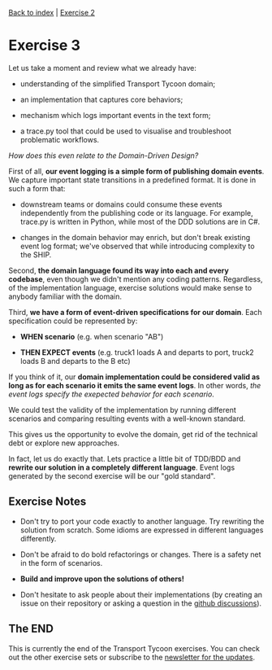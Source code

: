 [Back to index](../README.md) | [Exercise 2](transport-tycoon-2.md)

# Exercise 3

Let us take a moment and review what we already have:

- understanding of the simplified Transport Tycoon domain;

- an implementation that captures core behaviors;

- mechanism which logs important events in the text form;

- a trace.py tool that could be used to visualise and troubleshoot problematic workflows.

*How does this even relate to the Domain-Driven Design?*

First of all, **our event logging is a simple form of publishing domain events**. We capture important state transitions
in a predefined format. It is done in such a form that:

- downstream teams or domains could consume these events independently from the publishing code or its language. For
  example, trace.py is written in Python, while most of the DDD solutions are in C#.

- changes in the domain behavior may enrich, but don't break existing event log format; we've observed that while
  introducing complexity to the SHIP.

Second, **the domain language found its way into each and every codebase**, even though we didn't mention any coding
patterns. Regardless, of the implementation language, exercise solutions would make sense to anybody familiar with the
domain.

Third, **we have a form of event-driven specifications for our domain**. Each specification could be represented by:

- **WHEN scenario** (e.g. when scenario "AB")

- **THEN EXPECT events** (e.g. truck1 loads A and departs to port, truck2 loads B and departs to the B etc)

If you think of it, our **domain implementation could be considered valid as long as for each scenario it emits the same
event logs**. In other words, *the event logs specify the exepected behavior for each scenario*.

We could test the validity of the implementation by running different scenarios and comparing resulting events with a
well-known standard.

This gives us the opportunity to evolve the domain, get rid of the technical debt or explore new approaches.

In fact, let us do exactly that. Lets practice a little bit of TDD/BDD and **rewrite our solution in a completely
different language**. Event logs generated by the second exercise will be our "gold standard".

## Exercise Notes

- Don't try to port your code exactly to another language. Try rewriting the solution from scratch. Some idioms are
  expressed in different languages differently.

- Don't be afraid to do bold refactorings or changes. There is a safety net in the form of scenarios.

- **Build and improve upon the solutions of others!**

- Don't hesitate to ask people about their implementations (by creating an issue on their repository or asking a
  question in the [github discussions](https://github.com/orgs/ddd-exercises/teams/tt/discussions)).

## The END

This is currently the end of the Transport Tycoon exercises. You can check out the other exercise sets or subscribe to
the [newsletter for the updates](https://tinyletter.com/softwarepark).

